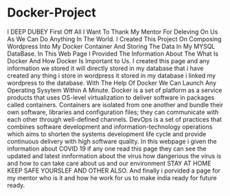 # Docker-Project
I DEEP DUBEY First Off All I Want To Thank My Mentor For Deleving On Us As We Can Do Anything In The World.
I Created This Project On Composing Wordpress Into My Docker Container And Storing The Data In My MYSQL DataBase.
In This Web Page I Provided The Information About The What Is Docker And How Docker Is Important to Us.
I created this page and any information we stored it will directly stored in my database that i have created any thing i store in wordpress it stored in my database i linked my wordpress to the database.
With The Help Of Docker We Can Launch Any Operating Sysytem Within A Minute.
Docker is a set of platform as a service products that uses OS-level virtualization to deliver software in packages called containers. Containers are isolated from one another and bundle their own software, libraries and configuration files; they can communicate with each other through well-defined channels.
DevOps is a set of practices that combines software development and information-technology operations which aims to shorten the systems development life cycle and provide continuous delivery with high software quality.
In this webpage i given the information about COVID 19 if any one read this page they can see the updated and latest innformation about the virus how dangerious the virus is and how to can take care about us and our environment STAY AT HOME KEEP SAFE YOURSLEF AND OTHER ALSO.
And finally i porvided a page for my mentor who is it and how he work for us to make india ready for future ready.
